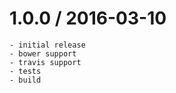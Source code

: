 # 1.0.0 / 2016-03-10
    - initial release
    - bower support
    - travis support
    - tests
    - build
